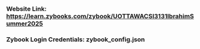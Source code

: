 ### Website Link: https://learn.zybooks.com/zybook/UOTTAWACSI3131IbrahimSummer2025
### Zybook Login Credentials: zybook_config.json